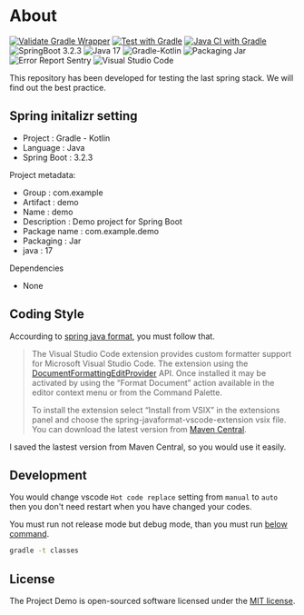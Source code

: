 # About

[![Validate Gradle Wrapper](https://github.com/cable8mm/demo-for-spring-boot/actions/workflows/gradle-wrapper-validation.yml/badge.svg)](https://github.com/cable8mm/demo-for-spring-boot/actions/workflows/gradle-wrapper-validation.yml)
[![Test with Gradle](https://github.com/cable8mm/demo-for-spring-boot/actions/workflows/gradle-test.yml/badge.svg)](https://github.com/cable8mm/demo-for-spring-boot/actions/workflows/gradle-test.yml)
[![Java CI with Gradle](https://github.com/cable8mm/demo-for-spring-boot/actions/workflows/gradle.yml/badge.svg)](https://github.com/cable8mm/demo-for-spring-boot/actions/workflows/gradle.yml)
![SpringBoot 3.2.3](https://img.shields.io/badge/SpringBoot-3.2.3-6DB33F?logo=SpringBoot)
![Java 17](https://img.shields.io/badge/Java-17-ED8B00?logo=openjdk&logoColor=white)
![Gradle-Kotlin](https://img.shields.io/badge/Gradle-Kotlin-8151FF?logo=Gradle&labelColor=012F38)
![Packaging Jar](https://img.shields.io/badge/packaging-Jar-brown?logo=Spring)
![Error Report Sentry](https://img.shields.io/badge/error_report-Sentry-79628C?logo=Sentry)
![Visual Studio Code](https://img.shields.io/badge/Visual_Studio_Code-0078D4?logo=visual%20studio%20code&logoColor=white)

This repository has been developed for testing the last spring stack. We will find out the best practice.

## Spring initalizr setting

- Project : Gradle - Kotlin
- Language : Java
- Spring Boot : 3.2.3

Project metadata:

- Group : com.example
- Artifact : demo
- Name : demo
- Description : Demo project for Spring Boot
- Package name : com.example.demo
- Packaging : Jar
- java : 17

Dependencies

- None

## Coding Style

Accourding to [spring java format](https://github.com/spring-io/spring-javaformat?tab=readme-ov-file#visual-studio-code), you must follow that.

> The Visual Studio Code extension provides custom formatter support for Microsoft Visual Studio Code. The extension using the [DocumentFormattingEditProvider](https://code.visualstudio.com/api/references/vscode-api#DocumentFormattingEditProvider) API. Once installed it may be activated by using the “Format Document” action available in the editor context menu or from the Command Palette.
>
> To install the extension select “Install from VSIX” in the extensions panel and choose the spring-javaformat-vscode-extension vsix file. You can download the latest version from [Maven Central](https://repo1.maven.org/maven2/io/spring/javaformat/spring-javaformat-vscode-extension/0.0.41/).

I saved the lastest version from Maven Central, so you would use it easily.

## Development

You would change vscode `Hot code replace` setting from `manual` to `auto` then you don't need restart when you have changed your codes.

You must run not release mode but debug mode, than you must run [below command](https://www.digitalsanctuary.com/java/springboot-devtools-auto-restart-and-live-reload.html).

```sh
gradle -t classes
```

## License

The Project Demo is open-sourced software licensed under the [MIT license](https://opensource.org/licenses/MIT).
